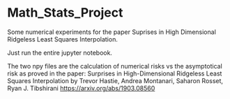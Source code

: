 # Math_Stats_Project
Some numerical experiments for the paper Suprises in High Dimensional Ridgeless Least Squares Interpolation.

Just run the entire jupyter notebook.

The two npy files are the calculation of numerical risks vs the asymptotical risk as proved in the paper: 
Surprises in High-Dimensional Ridgeless Least Squares Interpolation by Trevor Hastie, Andrea Montanari, Saharon Rosset, Ryan J. Tibshirani
https://arxiv.org/abs/1903.08560
